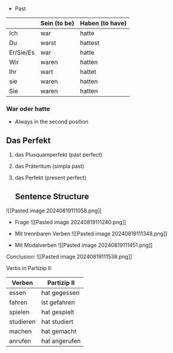 + Past

|           | Sein (to be) | Haben (to have) |
| --------- | ------------ | --------------- |
| Ich       | war          | hatte           |
| Du        | warst        | hattest         |
| Er/Sie/Es | war          | hatte           |
| Wir       | waren        | hatten          |
| Ihr       | wart         | hattet          |
| sie       | waren        | hatten          |
| Sie       | waren        | hatten          |

### War oder hatte

+ Always in the second position

## Das Perfekt 

1) das Plusquamperfekt (past perfect)
2) das Präteritum (simpla past)
3) das Perfekt (present perfect)

	## Sentence Structure
![[Pasted image 20240819111058.png]]

-  Frage
![[Pasted image 20240819111240.png]]

- Mit trennbaren Verben
![[Pasted image 20240819111348.png]]

- Mit Modalverben
![[Pasted image 20240819111451.png]]

Conclusion:
![[Pasted image 20240819111539.png]]

Verbs in Partizip II:

| Verben    | Partizip II   |
| --------- | ------------- |
| essen     | hat gegessen  |
| fahren    | ist gefahren  |
| spielen   | hat gespielt  |
| studieren | hat studiert  |
| machen    | hat gemacht   |
| anrufen   | hat angerufen |





	